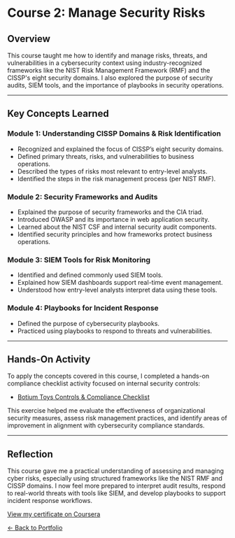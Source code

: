 #  Course 2: Manage Security Risks

##  Overview

This course taught me how to identify and manage risks, threats, and vulnerabilities in a cybersecurity context using industry-recognized frameworks like the NIST Risk Management Framework (RMF) and the CISSP's eight security domains. I also explored the purpose of security audits, SIEM tools, and the importance of playbooks in security operations.

---

##  Key Concepts Learned

###  Module 1: Understanding CISSP Domains & Risk Identification
- Recognized and explained the focus of CISSP’s eight security domains.
- Defined primary threats, risks, and vulnerabilities to business operations.
- Described the types of risks most relevant to entry-level analysts.
- Identified the steps in the risk management process (per NIST RMF).

###  Module 2: Security Frameworks and Audits
- Explained the purpose of security frameworks and the CIA triad.
- Introduced OWASP and its importance in web application security.
- Learned about the NIST CSF and internal security audit components.
- Identified security principles and how frameworks protect business operations.

###  Module 3: SIEM Tools for Risk Monitoring
- Identified and defined commonly used SIEM tools.
- Explained how SIEM dashboards support real-time event management.
- Understood how entry-level analysts interpret data using these tools.

###  Module 4: Playbooks for Incident Response
- Defined the purpose of cybersecurity playbooks.
- Practiced using playbooks to respond to threats and vulnerabilities.

---

##  Hands-On Activity

To apply the concepts covered in this course, I completed a hands-on compliance checklist activity focused on internal security controls:
- [Botium Toys Controls & Compliance Checklist](botium%20controls%20compliance.md)

This exercise helped me evaluate the effectiveness of organizational security measures, assess risk management practices, and identify areas of improvement in alignment with cybersecurity compliance standards.

---

##  Reflection

This course gave me a practical understanding of assessing and managing cyber risks, especially using structured frameworks like the NIST RMF and CISSP domains. I now feel more prepared to interpret audit results, respond to real-world threats with tools like SIEM, and develop playbooks to support incident response workflows.

 [View my certificate on Coursera](https://coursera.org/share/84b280378cc6430689eefdeec028698e)
 
[← Back to Portfolio](../index.html)
